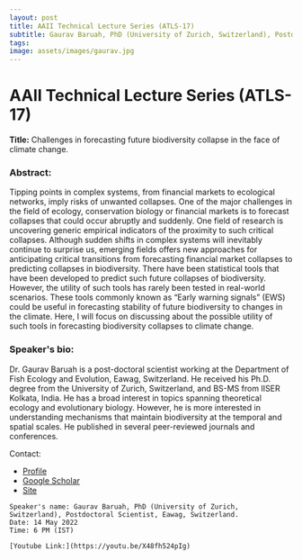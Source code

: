 ```yaml
---
layout: post
title: AAII Technical Lecture Series (ATLS-17)
subtitle: Gaurav Baruah, PhD (University of Zurich, Switzerland), Postdoctoral Scientist, Eawag, Switzerland.
tags: 
image: assets/images/gaurav.jpg
---
```



# AAII Technical Lecture Series (ATLS-17)
**Title:**  Challenges in forecasting future biodiversity collapse in the face of climate change.



### Abstract: 
Tipping points in complex systems, from financial markets to ecological networks, imply risks of unwanted collapses. One of the major challenges in the field of ecology, conservation biology or financial markets is to forecast collapses that could occur abruptly and suddenly. One field of research is uncovering generic empirical indicators of the proximity to such critical collapses. Although sudden shifts in complex systems will inevitably continue to surprise us, emerging fields offers new approaches for anticipating critical transitions from forecasting financial market collapses to predicting collapses in biodiversity. There have been statistical tools that have been developed to predict such future collapses of biodiversity. However, the utility of such tools has rarely been tested in real-world scenarios. These tools commonly known as “Early warning signals” (EWS) could be useful in forecasting stability of future biodiversity to changes in the climate. Here, I will focus on discussing about the possible utility of such tools in forecasting biodiversity collapses to climate change.

### Speaker's bio: 
Dr. Gaurav Baruah is a post-doctoral scientist working at the Department of Fish Ecology and Evolution, Eawag, Switzerland. He received his Ph.D. degree from the University of Zurich, Switzerland, and BS-MS from IISER Kolkata, India. He has a broad interest in topics spanning theoretical ecology and evolutionary biology. However, he is more interested in understanding mechanisms that maintain biodiversity at the temporal and spatial scales. He published in several peer-reviewed journals and conferences.

Contact: 
- [Profile](https://www.eawag.ch/en/aboutus/portrait/organisation/staff/profile/gaurav-baruah/show/)
- [Google Scholar](https://scholar.google.ch/citations?user=NUBQBAsAAAAJ&hl=en)
- [Site](https://gauravkbaruah.github.io/)



```
Speaker's name: Gaurav Baruah, PhD (University of Zurich, Switzerland), Postdoctoral Scientist, Eawag, Switzerland.
Date: 14 May 2022
Time: 6 PM (IST)

[Youtube Link:](https://youtu.be/X48fh524pIg)
```